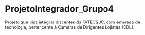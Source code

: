 # ProjetoIntegrador_Grupo4
Projeto que visa integrar discentes da FATECSJC, com empresa de tecnologia, pertencente à Câmaras de Dirigentes Lojistas (CDL).
